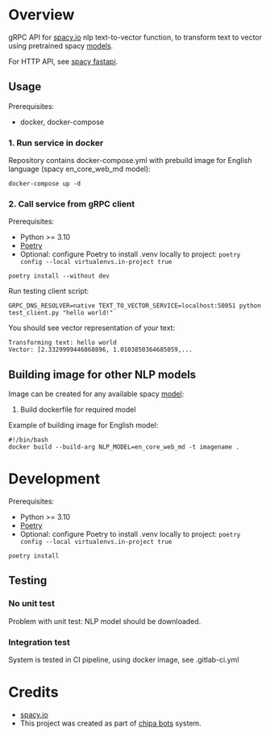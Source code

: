 # Overview

gRPC API for [spacy.io](spacy.io) nlp text-to-vector function, to transform text to vector using pretrained
spacy [models](https://spacy.io/models).

For HTTP API, see [spacy fastapi](https://spacy.io/usage/projects#fastapi).

## Usage

Prerequisites:

* docker, docker-compose

### 1. Run service in docker

Repository contains docker-compose.yml with prebuild image for English language (spacy en_core_web_md model):

```shell
docker-compose up -d
```

### 2. Call service from gRPC client

Prerequisites:

* Python >= 3.10
* [Poetry](https://python-poetry.org)
* Optional: configure Poetry to install .venv locally to project: ```poetry config --local virtualenvs.in-project true```

```shell
poetry install --without dev
```

Run testing client script:

```shell
GRPC_DNS_RESOLVER=native TEXT_TO_VECTOR_SERVICE=localhost:50051 python test_client.py "hello world!"
```

You should see vector representation of your text:

```
Transforming text: hello world
Vector: [2.3329999446868896, 1.0103850364685059,...
```

## Building image for other NLP models

Image can be created for any available spacy [model](https://spacy.io/models): 

1. Build dockerfile for required model

Example of building image for English model:

```shell
#!/bin/bash
docker build --build-arg NLP_MODEL=en_core_web_md -t imagename .
```

# <a name="development"></a> Development

Prerequisites:

* Python >= 3.10
* [Poetry](https://python-poetry.org)
* Optional: configure Poetry to install .venv locally to project: ```poetry config --local virtualenvs.in-project true```

```shell
poetry install
```

## Testing

### No unit test

Problem with unit test: NLP model should be downloaded.

### Integration test

System is tested in CI pipeline, using docker image, see .gitlab-ci.yml


# Credits
* [spacy.io](https://spacy.io)
* This project was created as part of [chipa bots](https://archertech.ru/projects/chipa/) system.